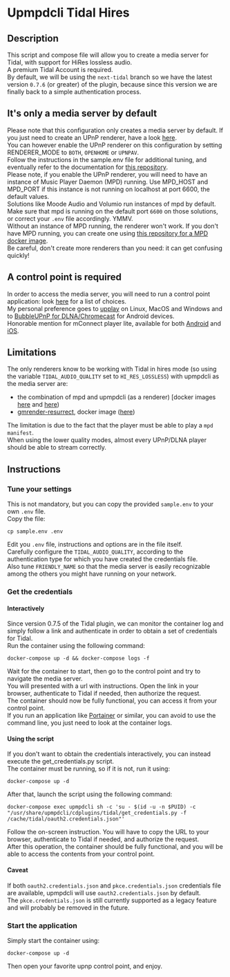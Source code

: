 # Upmpdcli Tidal Hires

## Description

This script and compose file will allow you to create a media server for Tidal, with support for HiRes lossless audio.  
A premium Tidal Account is required.  
By default, we will be using the `next-tidal` branch so we have the latest version `0.7.6` (or greater) of the plugin, because since this version we are finally back to a simple authentication process.  

## It's only a media server by default

Please note that this configuration only creates a media server by default.
If you just need to create an UPnP renderer, have a look [here](https://github.com/GioF71/audio-tools/tree/main/players/upnp-renderer/upnp-renderer-simple).  
You can however enable the UPnP renderer on this configuration by setting RENDERER_MODE to `BOTH`, `OPENHOME` or `UPNPAV`.  
Follow the instructions in the sample.env file for additional tuning, and eventually refer to the documentation for [this repository](https://github.com/GioF71/upmpdcli-docker).  
Please note, if you enable the UPnP renderer, you will need to have an instance of Music Player Daemon (MPD) running. Use MPD_HOST and MPD_PORT if this instance is not running on localhost at port 6600, the default values.  
Solutions like Moode Audio and Volumio run instances of mpd by default. Make sure that mpd is running on the default port `6600` on those solutions, or correct your `.env` file accordingly. YMMV.  
Without an instance of MPD running, the renderer won't work. If you don't have MPD running, you can create one using [this repository for a MPD docker image](https://github.com/GioF71/mpd-alsa-docker).  
Be careful, don't create more renderers than you need: it can get confusing quickly!  

## A control point is required

In order to access the media server, you will need to run a control point application: look [here](https://en.wikipedia.org/wiki/List_of_UPnP_AV_media_servers_and_clients#UPnP_control_points_and_player_software) for a list of choices.  
My personal preference goes to [upplay](https://www.lesbonscomptes.com/upplay/index.html) on Linux, MacOS and Windows and to [BubbleUPnP for DLNA/Chromecast](https://play.google.com/store/apps/details?id=com.bubblesoft.android.bubbleupnp&hl=en) for Android devices.  
Honorable mention for mConnect player lite, available for both [Android](https://play.google.com/store/apps/details?id=com.conversdigital&hl=en) and [iOS](https://apps.apple.com/it/app/mconnect-player-lite/id507379024).  

## Limitations

The only renderers know to be working with Tidal in hires mode (so using the variable `TIDAL_AUDIO_QUALITY` set to `HI_RES_LOSSLESS`) with upmpdcli as the media server are:

- the combination of mpd and upmpdcli (as a renderer) [docker images [here](https://github.com/GioF71/mpd-alsa-docker) and [here](https://github.com/GioF71/upmpdcli-docker))
- [gmrender-resurrect](https://github.com/hzeller/gmrender-resurrect), docker image ([here](https://github.com/GioF71/gmrender-resurrect-docker))
  
The limitation is due to the fact that the player must be able to play a `mpd manifest`.  
When using the lower quality modes, almost every UPnP/DLNA player should be able to stream correctly.

## Instructions

### Tune your settings

This is not mandatory, but you can copy the provided `sample.env` to your own `.env` file.  
Copy the file:

```text
cp sample.env .env
```

Edit you `.env` file, instructions and options are in the file itself.  
Carefully configure the `TIDAL_AUDIO_QUALITY`, according to the authentication type for which you have created the credentials file.  
Also tune `FRIENDLY_NAME` so that the media server is easily recognizable among the others you might have running on your network.  

### Get the credentials

#### Interactively

Since version 0.7.5 of the Tidal plugin, we can monitor the container log and simply follow a link and authenticate in order to obtain a set of credentials for Tidal.  
Run the container using the following command:

`docker-compose up -d && docker-compose logs -f`

Wait for the container to start, then go to the control point and try to navigate the media server.  
You will presented with a url with instructions. Open the link in your browser, authenticate to Tidal if needed, then authorize the request.  
The container should now be fully functional, you can access it from your control point.  
If you run an application like [Portainer](https://www.portainer.io/) or similar, you can avoid to use the command line, you just need to look at the container logs.  

#### Using the script

If you don't want to obtain the credentials interactively, you can instead execute the get_credentials.py script.  
The container must be running, so if it is not, run it using:

`docker-compose up -d`

After that, launch the script using the following command:

`docker-compose exec upmpdcli sh -c 'su - $(id -u -n $PUID) -c "/usr/share/upmpdcli/cdplugins/tidal/get_credentials.py -f /cache/tidal/oauth2.credentials.json"'`

Follow the on-screen instruction. You will have to copy the URL to your browser, authenticate to Tidal if needed, and authorize the request.  
After this operation, the container should be fully functional, and you will be able to access the contents from your control point.  

#### Caveat

If both `oauth2.credentials.json` and `pkce.credentials.json` credentials file are available, upmpdcli will use `oauth2.credentials.json` by default.  
The `pkce.credentials.json` is still currently supported as a legacy feature and will probably be removed in the future.  

### Start the application

Simply start the container using:

`docker-compose up -d`

Then open your favorite upnp control point, and enjoy.  
